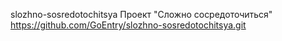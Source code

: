 slozhno-sosredotochitsya
Проект "Сложно сосредоточиться"
https://github.com/GoEntry/slozhno-sosredotochitsya.git
